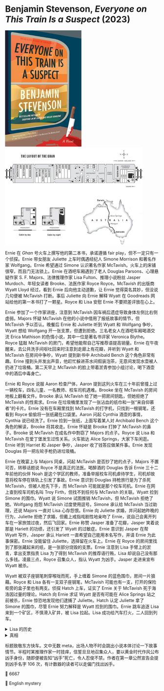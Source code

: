 # Benjamin Stevenson, <i>Everyone on This Train Is a Suspect</i> (2023)

<img src=images/2023_cover.jpg width=250/>

<img src=images/2023_layout.jpg width=450/>

Ernie 在 <i>Ghan</i> 号火车上撰写他的第二本书，承诺遵循 fair play，但不一定只有一个侦探。Ernie 带女朋友 Juliette 上车时偶遇经纪人 Simone Morrison 和著名作家 Wolfgang。Ernie 希望通过 Simone 认识著名作家 McTavish。火车上的床铺很窄，而且门无法锁上。Ernie 在酒吧车厢遇到了老人 Douglas Parsons、心理悬疑作家 S. F. Majors、法律推理作家 Lisa Fulton、推理小说粉丝 Jasper Murdoch、年轻女读者 Brooke、法医作家 Royce Royce。McTavish 的出版商 Wyatt Lloyd 经过，看到 Ernie 后向他主动道歉，让 Ernie 觉得莫名其妙，但没说几句便被 McTavish 打断。事后 Juliette 向 Ernie 解释 Wyatt 在 Goodreads 网站给他的第一本书打了一颗星。Royce 和 Lisa 安慰 Ernie 不要把差评放在心上。

Ernie 参加了一个作家讲座，注意到 McTavish 因车祸后遗症导致身体左侧比右侧虚弱。Majors 怀疑 McTavish 在他的小说中借用了报纸故事的情节，但 McTavish 予以否认。晚餐后 Ernie 和 Juliette 听到 Wyatt 和 Wolfgang 争吵，Wyatt 想给 Wolfgang 开一张支票，但遭到拒绝。三名老女人在酒吧车厢喝酒交流 Erica Mathison 的色情小说，其中一位是著名书评家 Veronica Blythe。Royce 猛敲 McTavish 的房门，希望他能帮自己写推荐语提高销量。Ernie 在午夜醒来，去公共洗手间呕吐回来时注意到走廊上有花瓣，并听到 Wyatt 和 McTavish 在房间中争吵，Wyatt 提到新书中 Archibald Bench 这个角色非常有趣。Erine 撞到头并发出声音，他赶忙躲进茶水间假装泡茶，无意间发现水壶被人扔进了垃圾桶。第二天早上 McTavish 的脸上带着淤青参加小组讨论，喝下酒壶中的酒后中毒身亡。

Ernie 和 Royce 说服 Aaron 检查尸体，Aaron 提到这列火车在三十年前曾撞上过一辆校车，四名儿童、一名教师、校车司机遇难。Brooke 坐在 McTavish 的房间地板上翻看文件。Brooke 承认 McTavish 给了她一把房间钥匙，但她拒绝了 McTavish 的性索求。Ernie 在垃圾桶里发现了一张沾血的纸巾和一张“来自仰慕者”的卡片。Ernie 没有在车厢里找到 McTavish 的打字机，只找到一根钢笔，还看到 Royce 偷偷将一张纸藏在口袋里。Aaron 问起 Cynthia 酒壶的事情，Cynthia 说已经洗了。Ernie 捡到一张纸，上面写着某人对 Archibald Bench 这个角色的解读，Brooke 将其收走。Ernie 怀疑是 Brooke 打肿了 McTavish 的鼻子。Brooke 说 McTavish 在成名作中剽窃了 Majors 的点子。Royce 说 Lisa 和 McTavish 在爱丁堡发生过性关系。火车抵达 Alice Springs，大家下车闲逛。Ernie 听到 Harriet 和 Jasper 争吵，Jasper 收了钱答应做某件事。Ernie 发现 Douglas 将一把左轮手枪扔进垃圾桶。

Ernie 在晚宴上与 Majors 同桌，问起 McTavish 是否抄了她的点子，Majors 不置可否，转移话题说 Royce 不是真正的法医。喝醉酒的 Douglas 告诉 Ernie 三十二年前他的伙伴 Noah 是这个学区的教师，准备举报校车司机虐待学生，司机却故意将校车停在铁轨上引发了事故。Ernie 意识到 Douglas 持枪旅行是为了杀死 McTavish，但被人抢先下手，而 McTavish 可能就是那个校车司机。Ernie 在网上查到校车司机名叫 Troy Firth，但找不到任何与 McTavish 的关联。Wyatt 捡到 Simone 的围巾。Wyatt 说 Simone 试图推销 McTavish，但 McTavish 拒绝了她。Wolfgang 抱怨 McTavish 过度使用逗号。Simone 承认给 McTavish 当过助理，还说 Majors 一直对 Lisa 心存怨恨。Ernie 向 Juliette 求婚，并问起她昨晚的行为，Juliette 拒绝了求婚，但戴上戒指戏剧性地亲吻了 Ernie，说自己会离开列车在一家旅馆过夜，然后飞回家。Ernie 称赞 Jasper 准备了花瓣，Jasper 笑着说那是 Hariett 的功绩，还引发了 Wyatt 的过敏症。Ernie 意识到 Jasper 在帮 Wyatt 写作，Jasper 承认 Hariett 一直希望自己能用本名写作，并请 Ernie 为此事保密。Ernie 没能留住 Juliette，选择留在火车上。Ernie 在 Royce 的房间里找到了那张藏起来的纸，是一张部分烧毁的支票。Ernie 注意到 Lisa 手臂上的淤青，拿出支票指责 Lisa 为了得到 McTavish 的推荐语行贿，Lisa 却说自己没有那么多钱。凌晨三点，Royce 召集众人，指认 Wyatt 为凶手。Jasper 走进来宣布 Wyatt 被杀。

Wyatt 被双子座钢笔刺穿喉咙而死，手上缠着 Simone 的蓝色围巾，房间一片狼藉。Royce 和 Lisa 各有一支双子座钢笔，McTavish 可能也有一支，打开的保险柜旁的盒子里也有两支。侦探 Hatch 上车，证实了 Ernie 关于 McTavish 死于海洛因过量的理论。Hatch 向 Ernie 求证 Wyatt 是否有可能在 Alice Springs 站之前被杀，Ernie 惊恐地发现他们逮捕了 Juliette。Hatch 认定 Juliette 拿了 Simone 的围巾，尽管 Ernie 努力解释是 Wyatt 捡到的围巾。Ernie 跳车追逐 Lisa 来到一个矿区，不慎滑入矿井，被 Lisa 拉起。Lisa 成功给汽车打火，二人回到列车。

<details><summary>Lisa 的历史</summary>
Lisa 在爱丁堡遭受了 McTavish 的强奸，因为实验室弄丢了 DNA 证据，不得已和 McTavish 签署了保密协议换取金钱赔偿。Wyatt 为了报复 Lisa 更换出版社，故意让 McTavish 写了一段触发她强奸记忆的推荐语（firecracker，形容 Lisa 在床上的表现）。Lisa 一气之下决定撕毁保密协议，McTavish 给她写了一张支票试图收买，但 Lisa 将支票烧毁。Ernie 看出 Lisa 手臂上的淤青是自导自演，因为 McTavish 有车祸旧伤，无力伤人。Lisa 的真正目的是要一张沾血的纸巾用来亲子鉴定，因为 Brooke 是 McTavish 强奸的结果。（伏线：如果 Brooke 在客舱里，她晒伤的应该是左臂，但她晒伤的是右臂，说明她在作家的车厢里。）Lisa 偷走了 McTavish 的手稿。
</details>

<details><summary>真相</summary>
Royce 原为实验室的实验员，帮助损坏 Lisa 的 DNA 证据以换取 Wyatt 的出版合同。Majors 在 Alice Springs 长大，和事故中遇难的孩子上同一所学校，好友被校车司机侵犯。Wolfgang 打算在火车上批判商业小说并羞辱 Wyatt，Wyatt 试图写一张支票让他封口，被 Wolfgang 拒绝。Wolfgang 而不是 Douglas 是 Erica Mathison，Erica 的书是人工智能撰写。McTavish 最新作的标题没有使用牛津逗号，其实是由 Jasper 代笔，Harriet 知晓此事，这也解释了为什么 McTavish 的房间里没有打字机。Ernie 听到 McTavish 和 Wyatt 的争吵其实是 Jasper 和 Wyatt 的争吵，Wyatt 答应出版 Jasper 的小说。Archie Bench 是“Reichenbach 瀑布”的字母重排，意即人物会像 Sherlock Holmes 一样复活。Simone 用 McTavish 的密码登录了他的 Goodreads 账号，并给五人留下 1-5 星的评价，评价语首字母连成 GHOST（代笔），用来敲诈 McTavish。Harriet 不满 McTavish 打击 Jasper 的自信心，所以用走廊的水壶煮成鸦片茶混入威士忌，并留下粉丝礼物的便条。McTavish 的死反而增加了其遗作的商业价值，Wyatt 准备用 McTavish 的名字单独署名出版，所以 Harriet 用钢笔刺穿了他的喉咙。
</details>

标题致敬东方快车。文中无数 meta，出场人物不时会跳出小说本体讨论一下故事情节。半程时某推理作家一时技痒，信誓旦旦地召集众人，要以黄金时代作风公布凶手身份，随即便被告知“凶手”死亡，令人忍俊不禁。作者在第一章公然宣告会提到凶手名字 106 次，有计数器的读者可以走偏门找出凶手。

:link: 6667

:file_folder: English mystery
